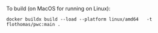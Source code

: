 To build (on MacOS for running on Linux):

```
docker buildx build --load --platform linux/amd64   -t flothomas/pwc:main .
```
